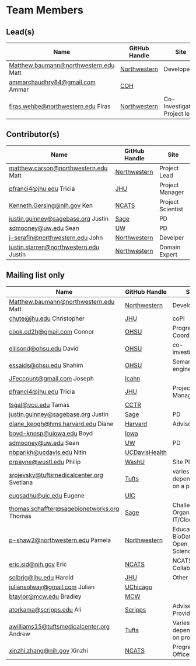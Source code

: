 # Team Members

## Lead(s)
Name | GitHub Handle | Site
-- | -- | --
Matthew.baumann@northwestern.edu Matt | [Northwestern](Northwestern) | Developer
ammarchaudhry84@gmail.com Ammar | [COH](COH) | 
firas.wehbe@northwestern.edu Firas | [Northwestern](Northwestern) | Co-Investigator, Project lead

## Contributor(s)
Name | GitHub Handle | Site
-- | -- | --
matthew.carson@northwestern.edu Matt | [Northwestern](Northwestern) | Project Lead
pfranci4@jhu.edu Tricia | [JHU](JHU) | Project Manager
Kenneth.Gersing@nih.gov Ken | [NCATS](NCATS) | Project Scientist
justin.guinney@sagebase.org Justin | [Sage](Sage) | PD
sdmooney@uw.edu Sean | [UW](UW) | PD
j-serafin@northwestern.edu John | [Northwestern](Northwestern) | Develper
justin.starren@northwestern.edu Justin | [Northwestern](Northwestern) | Domain Expert

## Mailing list only
Name | GitHub Handle | Site
-- | -- | --
Matthew.baumann@northwestern.edu Matt | [Northwestern](Northwestern) | Developer
chute@jhu.edu Christopher | [JHU](JHU) | coPI
cook.cd2h@gmail.com Connor | [OHSU](OHSU) | Program Coordinator
ellisond@ohsu.edu David | [OHSU](OHSU) | co-investigator
essaids@ohsu.edu Shahim | [OHSU](OHSU) | Semantic engineer 
JFeccount@gmail.com Joseph | [Icahn](Icahn) | 
pfranci4@jhu.edu Tricia | [JHU](JHU) | Project Manager
tsgal@vcu.edu Tamas | [CCTR](CCTR) | 
justin.guinney@sagebase.org Justin | [Sage](Sage) | PD
diane_keogh@hms.harvard.edu Diane | [Harvard](Harvard) | Advisor
boyd-knosp@uiowa.edu Boyd | [Iowa](Iowa) | 
sdmooney@uw.edu Sean | [UW](UW) | PD
nbparikh@ucdavis.edu Nitin | [UCDavisHealth](UCDavisHealth) | 
prpayne@wustl.edu Philip | [WashU](WashU) | Site PI
srojevsky@tuftsmedicalcenter.org Svetlana | [Tufts](Tufts) | varies depending on a project
eugsadhu@uic.edu Eugene | [UIC](UIC) | 
thomas.schaffter@sagebionetworks.org Thomas | [Sage](Sage) | Challenge Organization, IT/Cloud
p-shaw2@northwestern.edu Pamela | [Northwestern](Northwestern) | Education, BioData Club, Open Science
eric.sid@nih.gov Eric | [NCATS](NCATS) | NCATS/ORDR Collaborator
solbrig@jhu.edu Harold | [JHU](JHU) | Other
juliansolway@gmail.com Julian | [UChicago](UChicago) | 
btaylor@mcw.edu Bradley | [MCW](MCW) | 
atorkama@scripps.edu Ali | [Scripps](Scripps) | Adviser, Data Provider
awilliams15@tuftsmedicalcenter.org Andrew | [Tufts](Tufts) | Varies depending on project
xinzhi.zhang@nih.gov Xinzhi | [NCATS](NCATS) | Program Officer

